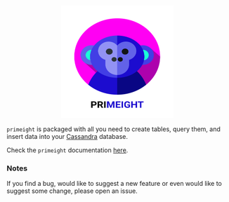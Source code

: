 <p align="center">
    <a href="https://pri.meight.com"><img width=256 height=256 src="https://github.com/wearemeight/primeight/blob/master/docs_src/docs/images/logo-with-name.svg?raw=true" alt="Primeight"></a>
</p>

`primeight` is packaged with all you need to create tables, query them, and insert data into your [Cassandra](http://cassandra.apache.org/) database. 

Check the `primeight` documentation [here](https://pri.meight.com).

### Notes

If you find a bug, would like to suggest a new feature or even would like to suggest some change, please open an issue.

